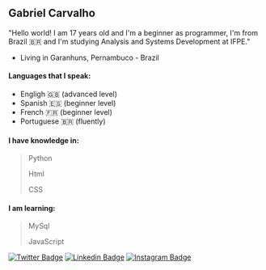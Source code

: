 ## **Gabriel Carvalho**

"Hello world! I am 17 years old and I'm  a beginner as programmer, I'm from Brazil 🇧🇷 and I'm studying Analysis and Systems Development at IFPE."


- Living in Garanhuns, Pernambuco - Brazil

#### Languages that I speak:
 - Engligh 🇬🇧 (advanced level)
- Spanish 🇪🇸 (beginner level)
- French 🇫🇷 (beginner level)
- Portuguese 🇧🇷 (fluently)

#### I have knowledge in:

>Python
>
>Html
>
>CSS

#### I am learning:
>MySql
>
>JavaScript


[![Twitter Badge](https://img.shields.io/badge/-@iamgabc-87cefa?style=flat-square&labelColor=87cefa&logo=twitter&logoColor=white&link=https://twitter.com/Gabriel_01p)](https://twitter.com/Gabriel_01p) 
[![Linkedin Badge](https://img.shields.io/badge/-Gabriel%20Carvalho-006cfd?style=flat-square&logo=Linkedin&logoColor=white&link=https://www.linkedin.com/in/gabriel-carvalho-98125620a/)](https//:www.linkedin.com/in/gabriel-carvalho-98125620a/)
[![Instagram Badge](https://img.shields.io/badge/-Instagram-ff007f?style=flat-square&logo=Instagram&logoColor=white&link=https://www.instagram.com/iamgabc/)](https://www.instagram.com/iamgabc/)
